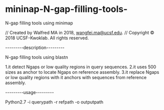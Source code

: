 # mininap-N-gap-filling-tools-
N-gap filling tools using minimap


//  Created by Walfred MA in 2018, wangfei.ma@ucsf.edu.
//  Copyright © 2018 UCSF-Kwoklab. All rights reserved.


---------description---------

N-gap filling tools using blastn

1.it detect Ngaps or low quality regions in query sequences.
2.it uses 500 sizes as anchor to locate Ngaps on reference assembly.
3.it replace Ngaps or low quality regions with it anchors with sequences from reference assembly.

---------usage---------

Python2.7 -i querypath -r refpath -o outputpath
